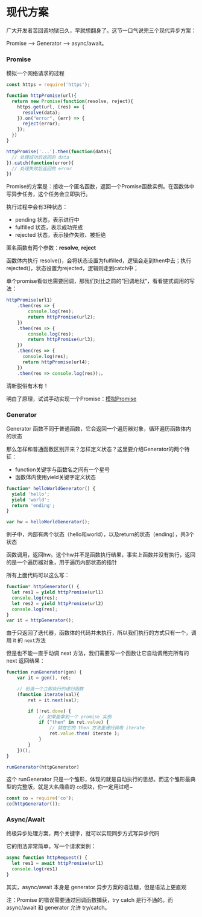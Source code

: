 
# 现代方案

广大开发者苦回调地狱已久，早就想翻身了。这节一口气说完三个现代异步方案：

Promise —> Generator —> async/await。

### Promise

模拟一个网络请求的过程

```javascript
const https = require('https');

function httpPromise(url){
  return new Promise(function(resolve, reject){
    https.get(url, (res) => {
      resolve(data);
    }).on("error", (err) => {
      reject(error);
    });
  })
}

httpPromise('...').then(function(data){
  // 处理成功后返回的 data
}).catch(function(error){
  // 处理失败后返回的 error
})
```

Promise的方案是：接收一个匿名函数，返回一个Promise函数实例。在函数体中写异步任务，这个任务会立即执行。

执行过程中会有3种状态：

* pending 状态，表示进行中
* fulfilled 状态，表示成功完成
* rejected 状态，表示操作失败、被拒绝

匿名函数有两个参数：**resolve**, **reject**

函数体内执行 resolve()，会将状态设置为fulfilled，逻辑会走到then中去；执行 rejected()，状态设置为rejected，逻辑则走到catch中；

单个promise看似也需要回调，那我们对比之前的”回调地狱“，看看链式调用的写法：

```javascript
httpPromise(url1)
    .then(res => {
        console.log(res);
        return httpPromise(url2);
    })
    .then(res => {
        console.log(res);
        return httpPromise(url3);
    })
    .then(res => {
      console.log(res);
      return httpPromise(url4);
    })
    .then(res => console.log(res));。
```

清新脱俗有木有！

明白了原理，试试手动实现一个Promise：[模拟Promise](./write-promise.md)

### Generator

Generator 函数不同于普通函数，它会返回一个遍历器对象，循环遍历函数体内的状态

那么怎样和普通函数区别开来？怎样定义状态？这里要介绍Generator的两个特征：

* function关键字与函数名之间有一个星号
* 函数体内使用yield关键字定义状态

```javascript
function* helloWorldGenerator() {
  yield 'hello';
  yield 'world';
  return 'ending';
}

var hw = helloWorldGenerator();
```

例子中，内部有两个状态（hello和world），以及return的状态（ending），共3个状态

函数调用，返回hw。这个hw并不是函数执行结果，事实上函数并没有执行，返回的是一个遍历器对象，用于遍历内部状态的指针

所有上面代码可以这么写：

```javascript
function* httpGenerator() {
  let res1 = yield httpPromise(url1)
  console.log(res);
  let res2 = yield httpPromise(url2)
  console.log(res);
}
var it = httpGenerator();
```

由于只返回了迭代器，函数体的代码并未执行，所以我们执行的方式只有一个，调用 it 的 `next`方法

但是也不能一直手动调 next 方法，我们需要写一个函数让它自动调用完所有的 next 返回结果：

```javascript
function runGenerator(gen) {
    var it = gen(), ret;

    // 创造一个立即执行的递归函数
    (function iterate(val){
        ret = it.next(val);

        if (!ret.done) {
            // 如果能拿到一个 promise 实例
            if ("then" in ret.value) {
                // 就在它的 then 方法里递归调用 iterate
                ret.value.then( iterate );
            }
        }
    })();
}

runGenerator(httpGenerator)
```

这个 runGenerator 只是一个雏形，体现的就是自动执行的思想。而这个雏形最典型的完整版，就是大名鼎鼎的 `co`模块，你一定用过吧~

```javascript
const co = require('co');
co(httpGenerator());
```

### Async/Await

终极异步处理方案，两个关键字，就可以实现同步方式写异步代码

它的用法非常简单，写一个请求案例：

```javascript
async function httpRequest() {
  let res1 = await httpPromise(url1)
  console.log(res1)
}  
```

其实，async/await 本身是 generator 异步方案的语法糖，但是语法上更直观

注：Promise 的错误需要通过回调函数捕获，try catch 是行不通的。而 async/await 和 generator 允许 try/catch。


